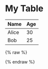# My Table

<table id="my-table">
  <thead>
    <tr>
      <th>Name</th>
      <th>Age</th>
    </tr>
  </thead>
  <tbody>
    <tr>
      <td>Alice</td>
      <td>30</td>
    </tr>
    <tr>
      <td>Bob</td>
      <td>25</td>
    </tr>
  </tbody>
</table>

{% raw %}
<script>
  $(document).ready(function () {
    $('#my-table').DataTable();
  });
</script>
{% endraw %}